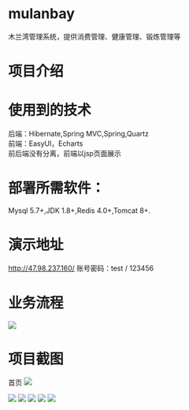 # mulanbay
木兰湾管理系统，提供消费管理、健康管理、锻炼管理等

# 项目介绍

# 使用到的技术
后端：Hibernate,Spring MVC,Spring,Quartz <br> 
前端：EasyUI，Echarts <br> 
前后端没有分离，前端以jsp页面展示

# 部署所需软件：
Mysql 5.7+,JDK 1.8+,Redis 4.0+,Tomcat 8+.

# 演示地址
http://47.98.237.160/  账号密码：test / 123456 

# 业务流程
<img src="http://chuantu.biz/t6/323/1528013892x-1404755546.png"/>


# 项目截图

首页
<img src="http://chuantu.biz/t6/323/1528013585x-1404817581.png"/>

<img src="http://chuantu.biz/t6/323/1528013992x-1404755546.png"/>

<img src="http://chuantu.biz/t6/323/1528014018x-1404755546.png"/>

<img src="http://chuantu.biz/t6/323/1528014047x-1404755546.png"/>

<img src="http://chuantu.biz/t6/323/1528014071x-1404755546.png"/>

<img src="http://chuantu.biz/t6/323/1528014099x-1404755546.png"/>


